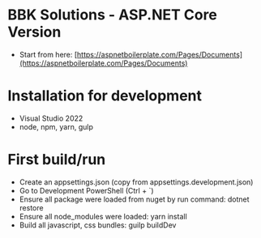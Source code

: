 # BBK Solutions - ASP.NET Core Version
* Start from here: [https://aspnetboilerplate.com/Pages/Documents](https://aspnetboilerplate.com/Pages/Documents)

# Installation for development
* Visual Studio 2022
* node, npm, yarn, gulp

# First build/run
* Create an appsettings.json (copy from appsettings.development.json)
* Go to Development PowerShell (Ctrl + `)
* Ensure all package were loaded from nuget by run command: dotnet restore
* Ensure all node_modules were loaded: yarn install
* Build all javascript, css bundles: guilp buildDev 
